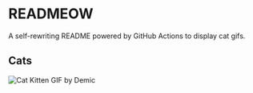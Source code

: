 # READMEOW

A self-rewriting README powered by GitHub Actions to display cat gifs.

## Cats

![Cat Kitten GIF by Demic](https://media4.giphy.com/media/3oriO0OEd9QIDdllqo/200.gif?cid=9acd02da1se3m519pr3iqz1b32adqfw9oppvjz8g57aikj7l&ep=v1_gifs_search&rid=200.gif&ct=g)
